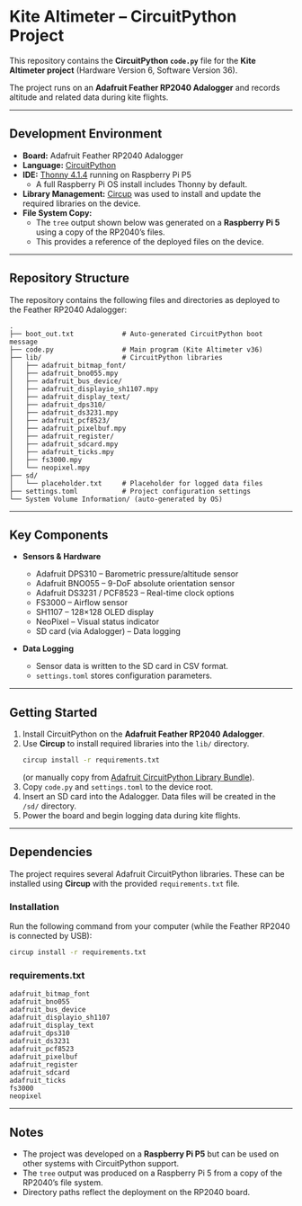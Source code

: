# Kite Altimeter – CircuitPython Project  

This repository contains the **CircuitPython `code.py`** file for the **Kite Altimeter project** (Hardware Version 6, Software Version 36).  

The project runs on an **Adafruit Feather RP2040 Adalogger** and records altitude and related data during kite flights.  

---

## Development Environment  

- **Board:** Adafruit Feather RP2040 Adalogger  
- **Language:** [CircuitPython](https://circuitpython.org/)  
- **IDE:** [Thonny 4.1.4](https://thonny.org/) running on Raspberry Pi P5  
  - A full Raspberry Pi OS install includes Thonny by default.  
- **Library Management:** [Circup](https://github.com/adafruit/circup) was used to install and update the required libraries on the device.  
- **File System Copy:**  
  - The `tree` output shown below was generated on a **Raspberry Pi 5** using a copy of the RP2040’s files.  
  - This provides a reference of the deployed files on the device.  

---

## Repository Structure  

The repository contains the following files and directories as deployed to the Feather RP2040 Adalogger:  

```text
.
├── boot_out.txt            # Auto-generated CircuitPython boot message
├── code.py                 # Main program (Kite Altimeter v36)
├── lib/                    # CircuitPython libraries
│   ├── adafruit_bitmap_font/
│   ├── adafruit_bno055.mpy
│   ├── adafruit_bus_device/
│   ├── adafruit_displayio_sh1107.mpy
│   ├── adafruit_display_text/
│   ├── adafruit_dps310/
│   ├── adafruit_ds3231.mpy
│   ├── adafruit_pcf8523/
│   ├── adafruit_pixelbuf.mpy
│   ├── adafruit_register/
│   ├── adafruit_sdcard.mpy
│   ├── adafruit_ticks.mpy
│   ├── fs3000.mpy
│   └── neopixel.mpy
├── sd/
│   └── placeholder.txt     # Placeholder for logged data files
├── settings.toml           # Project configuration settings
└── System Volume Information/ (auto-generated by OS)
```

---

## Key Components  

- **Sensors & Hardware**  
  - Adafruit DPS310 – Barometric pressure/altitude sensor  
  - Adafruit BNO055 – 9-DoF absolute orientation sensor  
  - Adafruit DS3231 / PCF8523 – Real-time clock options  
  - FS3000 – Airflow sensor  
  - SH1107 – 128×128 OLED display  
  - NeoPixel – Visual status indicator  
  - SD card (via Adalogger) – Data logging  

- **Data Logging**  
  - Sensor data is written to the SD card in CSV format.  
  - `settings.toml` stores configuration parameters.  

---

## Getting Started  

1. Install CircuitPython on the **Adafruit Feather RP2040 Adalogger**.  
2. Use **Circup** to install required libraries into the `lib/` directory.  
   ```bash
   circup install -r requirements.txt
   ```  
   (or manually copy from [Adafruit CircuitPython Library Bundle](https://circuitpython.org/libraries)).  
3. Copy `code.py` and `settings.toml` to the device root.  
4. Insert an SD card into the Adalogger. Data files will be created in the `/sd/` directory.  
5. Power the board and begin logging data during kite flights.  

---

## Dependencies  

The project requires several Adafruit CircuitPython libraries. These can be installed using **Circup** with the provided `requirements.txt` file.  

### Installation  

Run the following command from your computer (while the Feather RP2040 is connected by USB):  

```bash
circup install -r requirements.txt
```  

### requirements.txt  

```text
adafruit_bitmap_font
adafruit_bno055
adafruit_bus_device
adafruit_displayio_sh1107
adafruit_display_text
adafruit_dps310
adafruit_ds3231
adafruit_pcf8523
adafruit_pixelbuf
adafruit_register
adafruit_sdcard
adafruit_ticks
fs3000
neopixel
```  

---

## Notes  

- The project was developed on a **Raspberry Pi P5** but can be used on other systems with CircuitPython support.  
- The `tree` output was produced on a Raspberry Pi 5 from a copy of the RP2040’s file system.  
- Directory paths reflect the deployment on the RP2040 board.  
